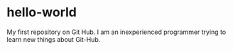 # hello-world
My first repository on Git Hub.
I am an inexperienced programmer trying to learn new things about Git-Hub.
